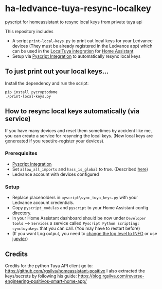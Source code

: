 # ha-ledvance-tuya-resync-localkey
pyscript for homeassistant to resync local keys from private tuya api

This repository includes
  - A script `print-local-keys.py` to print out local keys for your Ledvance devices (They must be already registered in the Ledvance app) which can be used in the [LocalTuya integration](https://github.com/rospogrigio/localtuya) for [Home Assistant](https://www.home-assistant.io/) 
  - Setup via [Pyscript Integration](https://hacs-pyscript.readthedocs.io/en/latest/) to automatically resync local keys

## To just print out your local keys...

Install the dependency and run the script:
```
pip install pycryptodome
./print-local-keys.py
```

## How to resync local keys automatically (via service)

If you have many devices and reset them sometimes by accident like me, you can create a service for resyncing the local keys. (New local keys are genereated if you reset/re-register your devices).  

### Prerequisites

- [Pyscript Integration](https://hacs-pyscript.readthedocs.io/en/latest/)
- Set `allow_all_imports` and `hass_is_global` to true. (Described [here](https://hacs-pyscript.readthedocs.io/en/latest/configuration.html))
- Ledvance account with devices configured

### Setup

- Replace placeholders in `pyscript\sync_tuya_keys.py` with your Ledvance account credentials.
- Copy `pyscript_modules` and `pyscript` to your Home Assistant config directory.
- In your Home Assistant dashboard should be now under `Developer tools` --> `Services` a service called `Pyscript Python scripting: synctuyakeys` that you can call. (You may have to restart before)
- (If you want Log output, you need to [change the log level to INFO](https://hacs-pyscript.readthedocs.io/en/latest/reference.html#logging) or use [jupyter](https://jupyter.org/install))



## Credits

Credits for the python Tuya API client go to: https://github.com/rgsilva/homeassistant-positivo
I also extracted the keys/secrets by following his guide: https://blog.rgsilva.com/reverse-engineering-positivos-smart-home-app/
